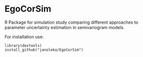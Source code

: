 # EgoCorSim

R Package for simulation study comparing different approaches to parameter uncertainty estimation in semivariogram models.

For installation use:

```
library(devtools)
install_github("janoleko/EgoCorSim")
```


